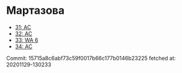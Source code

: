 # Мартазова
- [31: AC](31.md)
- [32: AC](32.md)
- [33: WA 6](33.md)
- [34: AC](34.md)

Commit: 15715a8c6abf73c59f0017b66c177b0146b23225
 fetched at: 20201129-130233
